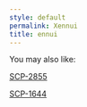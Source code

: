 ```yaml
---
style: default
permalink: Xennui
title: ennui
---
```

You may also like:

[SCP-2855](http://scp-wiki.net/scp-2855)

[SCP-1644](http://scp-wiki.net/scp-1644)
